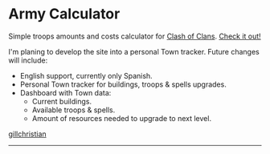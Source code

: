 Army Calculator 
=
Simple troops amounts and costs calculator for [Clash of Clans](http://supercell.com/en/games/clashofclans/).
[Check it out!](http://gillchristian.com/clash)

I'm planing to develop the site into a personal Town tracker. Future changes will include:

- English support, currently only Spanish.
- Personal Town tracker for buildings, troops & spells upgrades.
- Dashboard with Town data:
	- Current buildings.
	- Available troops & spells.
	- Amount of resources needed to upgrade to next level.

[gillchristian](http://illchristian.com)

----------
